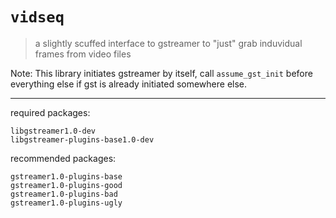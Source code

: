 # `vidseq`

> a slightly scuffed interface to gstreamer to "just" grab induvidual frames from video files

Note: This library initiates gstreamer by itself, call `assume_gst_init` before everything else if gst is already initiated somewhere else.

---

required packages:
```
libgstreamer1.0-dev
libgstreamer-plugins-base1.0-dev
```

recommended packages:
```
gstreamer1.0-plugins-base
gstreamer1.0-plugins-good
gstreamer1.0-plugins-bad
gstreamer1.0-plugins-ugly
```